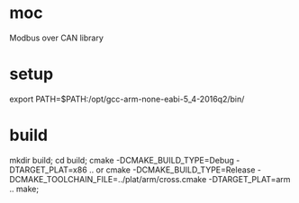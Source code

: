 # moc
Modbus over CAN library

# setup

export PATH=$PATH:/opt/gcc-arm-none-eabi-5_4-2016q2/bin/

# build

mkdir build;
cd build;
cmake -DCMAKE_BUILD_TYPE=Debug -DTARGET_PLAT=x86 ..  or
cmake -DCMAKE_BUILD_TYPE=Release -DCMAKE_TOOLCHAIN_FILE=../plat/arm/cross.cmake -DTARGET_PLAT=arm ..
make;

